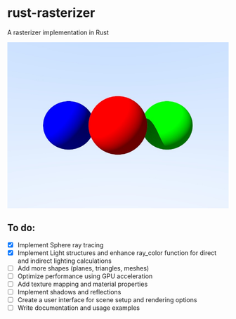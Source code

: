 # rust-rasterizer
A rasterizer implementation in Rust

![Example](doc/example.jpg)

## To do:

- [X] Implement Sphere ray tracing
- [X] Implement Light structures and enhance ray_color function for direct and indirect lighting calculations
- [ ] Add more shapes (planes, triangles, meshes)
- [ ] Optimize performance using GPU acceleration
- [ ] Add texture mapping and material properties
- [ ] Implement shadows and reflections
- [ ] Create a user interface for scene setup and rendering options
- [ ] Write documentation and usage examples
